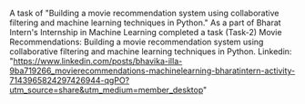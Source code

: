 A task of "Building a movie recommendation system using collaborative filtering and machine learning techniques in Python." 
As a part of Bharat Intern's Internship in Machine Learning completed a task
(Task-2) Movie Recommendations: Building a movie recommendation system using collaborative filtering and machine learning techniques in Python.
Linkedin:  "https://www.linkedin.com/posts/bhavika-illa-9ba719266_movierecommendations-machinelearning-bharatintern-activity-7143965824297426944-qgPO?utm_source=share&utm_medium=member_desktop"
